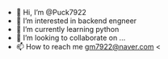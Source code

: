 - 👋 Hi, I’m @Puck7922
- 👀 I’m interested in backend engneer
- 🌱 I’m currently learning python
- 💞️ I’m looking to collaborate on ...
- 📫 How to reach me gm7922@naver.com <

<!---
Puck7922/Puck7922 is a ✨ special ✨ repository because its `README.md` (this file) appears on your GitHub profile.
You can click the Preview link to take a look at your changes.
--->
